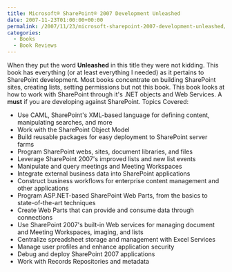```yaml
---
title: Microsoft® SharePoint® 2007 Development Unleashed
date: 2007-11-23T01:00:00+00:00
permalink: /2007/11/23/microsoft-sharepoint-2007-development-unleashed/
categories:
  - Books
  - Book Reviews
---
```

When they put the word **Unleashed** in this title they were not kidding. This book has everything (or at least everything I needed) as it pertains to SharePoint development. Most books concentrate on building SharePoint sites, creating lists, setting permissions but not this book. This book looks at how to work with SharePoint through it's .NET objects and Web Services. A **must** if you are developing against SharePoint. Topics Covered:

* Use CAML, SharePoint's XML-based language for defining content, manipulating searches, and more
* Work with the SharePoint Object Model
* Build reusable packages for easy deployment to SharePoint server farms
* Program SharePoint webs, sites, document libraries, and files
* Leverage SharePoint 2007's improved lists and new list events
* Manipulate and query meetings and Meeting Workspaces
* Integrate external business data into SharePoint applications
* Construct business workflows for enterprise content management and other applications
* Program ASP.NET-based SharePoint Web Parts, from the basics to state-of-the-art techniques
* Create Web Parts that can provide and consume data through connections
* Use SharePoint 2007's built-in Web services for managing document and Meeting Workspaces, imaging, and lists
* Centralize spreadsheet storage and management with Excel Services
* Manage user profiles and enhance application security
* Debug and deploy SharePoint 2007 applications
* Work with Records Repositories and metadata